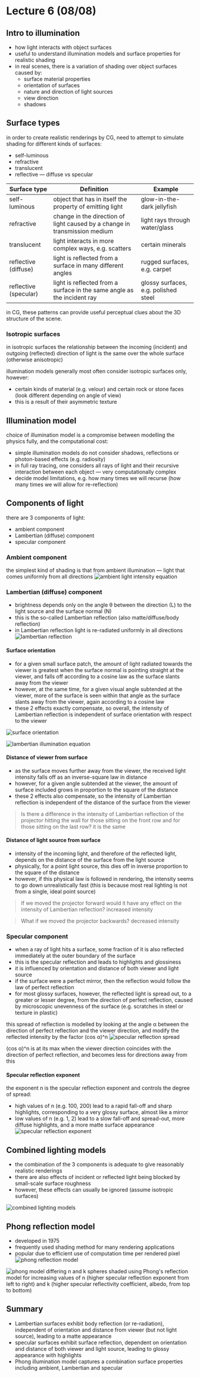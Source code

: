 # Lecture 6 (08/08)

## Intro to illumination
- how light interacts with object surfaces
- useful to understand illumination models and surface properties for realistic shading
- in real scenes, there is a variation of shading over object surfaces caused by:
    - surface material properties
    - orientation of surfaces
    - nature and direction of light sources
    - view direction
    - shadows


## Surface types
in order to create realistic renderings by CG, need to attempt to simulate shading for different kinds of surfaces:
- self-luminous
- refractive
- translucent
- reflective — diffuse vs specular

Surface type | Definition | Example
------------ | ---------- | -------
self-luminous | object that has in itself the property of emitting light | glow-in-the-dark jellyfish
refractive | change in the direction of light caused by a change in transmission medium | light rays through water/glass
translucent | light interacts in more complex ways, e.g. scatters | certain minerals
reflective (diffuse) | light is reflected from a surface in many different angles | rugged surfaces, e.g. carpet
reflective (specular) | light is reflected from a surface in the same angle as the incident ray | glossy surfaces, e.g. polished steel

in CG, these patterns can provide useful perceptual clues about the 3D structure of the scene.

### Isotropic surfaces
in isotropic surfaces the relationship between the incoming (incident) and outgoing (reflected) direction of light is the same over the whole surface (otherwise anisotropic)

illumination models generally most often consider isotropic surfaces only, however:
- certain kinds of material (e.g. velour) and certain rock or stone faces (look different depending on angle of view)
- this is a result of their asymmetric texture


## Illumination model
choice of illumination model is a compromise between modelling the physics fully, and the computational cost:
- simple illumination models do not consider shadows, reflections or photon-based effects (e.g. radiosity)
- in full ray tracing, one considers all rays of light and their recursive interaction between each object — very computationally complex
- decide model limitations, e.g. how many times we will recurse (how many times we will allow for re-reflection)


## Components of light
there are 3 components of light:
- ambient component
- Lambertian (diffuse) component
- specular component

### Ambient component
the simplest kind of shading is that from ambient illumination — light that comes uniformly from all directions
![ambient light intensity equation](./assets/6/ambient-intensity-equation.png)

### Lambertian (diffuse) component
- brightness depends only on the angle θ between the direction (L) to the light source and the surface normal (N)
- this is the so-called Lambertian reflection (also matte/diffuse/body reflection)
- in Lambertian reflection light is re-radiated uniformly in all directions
![lambertian reflection](./assets/6/lambertian-reflection.png)

#### Surface orientation
- for a given small surface patch, the amount of light radiated towards the viewer is greatest when the surface normal is pointing straight at the viewer, and falls off according to a cosine law as the surface slants away from the viewer
- however, at the same time, for a given visual angle subtended at the viewer, more of the surface is seen within that angle as the surface slants away from the viewer, again according to a cosine law
- these 2 effects exactly compensate, so overall, the intensity of Lambertian reflection is independent of surface orientation with respect to the viewer

![surface orientation](./assets/6/surface-orientation.png)

![lambertian illumination equation](./assets/6/lambertian-equation.png)

#### Distance of viewer from surface
- as the surface moves further away from the viewer, the received light intensity falls off as an inverse-square law in distance
- however, for a given angle subtended at the viewer, the amount of surface included grows in proportion to the square of the distance
- these 2 effects also compensate, so the intensity of Lambertian reflection is independent of the distance of the surface from the viewer

> Is there a difference in the intensity of Lambertian reflection of the projector hitting the wall for those sitting on the front row and for those sitting on the last row?
> it is the same

#### Distance of light source from surface
- intensity of the incoming light, and therefore of the reflected light, depends on the distance of the surface from the light source
- physically, for a point light source, this dies off in inverse proportion to the square of the distance
- however, if this physical law is followed in rendering, the intensity seems to go down unrealistically fast (this is because most real lighting is not from a single, ideal point source)

> If we moved the projector forward would it have any effect on the intensity of Lambertian reflection?
> increased intensity

> What if we moved the projector backwards?
> decreased intensity

### Specular component
- when a ray of light hits a surface, some fraction of it is also reflected immediately at the outer boundary of the surface
- this is the specular reflection and leads to highlights and glossiness
- it is influenced by orientation and distance of both viewer and light source
- if the surface were a perfect mirror, then the reflection would follow the law of perfect reflection
- for most glossy surfaces, however, the reflected light is spread out, to a greater or lesser degree, from the direction of perfect reflection, caused by microscopic unevenness of the surface (e.g. scratches in steel or texture in plastic)

this spread of reflection is modelled by looking at the angle α between the direction of perfect reflection and the viewer direction, and modify the reflected intensity by the factor (cos α)^n
![specular reflection spread](./assets/6/specular-spread.png)

(cos α)^n is at its max when the viewer direction coincides with the direction of perfect reflection, and becomes less for directions away from this

#### Specular reflection exponent
the exponent n is the specular reflection exponent and controls the degree of spread:
- high values of n (e.g. 100, 200) lead to a rapid fall-off and sharp highlights, corresponding to a very glossy surface, almost like a mirror
- low values of n  (e.g. 1, 2) lead to a slow fall-off and spread-out, more diffuse highlights, and a more matte surface appearance
![specular reflection exponent](./assets/6/specular-exponent.png)


## Combined lighting models
- the combination of the 3 components is adequate to give reasonably realistic renderings
- there are also effects of incident or reflected light being blocked by small-scale surface roughness
- however, these effects can usually be ignored (assume isotropic surfaces)

![combined lighting models](./assets/6/combined-models.png)


## Phong reflection model
- developed in 1975
- frequently used shading method for many rendering applications
- popular due to efficient use of computation time per rendered pixel
![phong reflection model](./assets/6/phong-model.png)

![phong model differing n and k](./assets/6/phong-n-and-k.png)
spheres shaded using Phong's reflection model for increasing values of n (higher specular reflection exponent from left to right) and k (higher specular reflectivity coefficient, albedo, from top to bottom)


## Summary
- Lambertian surfaces exhibit body reflection (or re-radiation), independent of orientation and distance from viewer (but not light source), leading to a matte appearance
- specular surfaces exhibit surface reflection, dependent on orientation and distance of both viewer and light source, leading to glossy appearance with highlights
- Phong illumination model captures a combination surface properties including ambient, Lambertian and specular